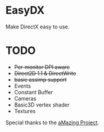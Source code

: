 # EasyDX
Make DirectX easy to use.

# TODO

* ~~Per-monitor DPI aware~~
* ~~Direct2D 1.1 & DirectWrite~~
* ~~basic assimp support~~
* Events
* Constant Buffer
* Cameras
* Basic3D vertex shader
* Textures

Special thanks to the [aMazing Project](https://github.com/AntiMoron/aMazing).